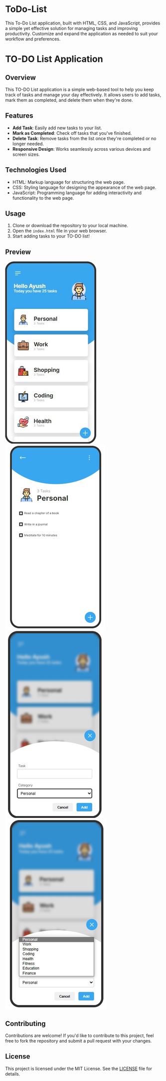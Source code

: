 # ToDo-List
This To-Do List application, built with HTML, CSS, and JavaScript, provides a simple yet effective solution for managing tasks and improving productivity. Customize and expand the application as needed to suit your workflow and preferences.


# TO-DO List Application

## Overview
This TO-DO List application is a simple web-based tool to help you keep track of tasks and manage your day effectively. It allows users to add tasks, mark them as completed, and delete them when they're done.

## Features
- **Add Task**: Easily add new tasks to your list.
- **Mark as Completed**: Check off tasks that you've finished.
- **Delete Task**: Remove tasks from the list once they're completed or no longer needed.
- **Responsive Design**: Works seamlessly across various devices and screen sizes.

## Technologies Used
- HTML: Markup language for structuring the web page.
- CSS: Styling language for designing the appearance of the web page.
- JavaScript: Programming language for adding interactivity and functionality to the web page.

## Usage
1. Clone or download the repository to your local machine.
2. Open the `index.html` file in your web browser.
3. Start adding tasks to your TO-DO list!
   
## Preview
![TO-DO List Application Preview](./preview1.jpg)
![TO-DO List Application Preview](./preview2.jpg)
![TO-DO List Application Preview](./preview3.jpg)
![TO-DO List Application Preview](./preview4.jpg)

## Contributing
Contributions are welcome! If you'd like to contribute to this project, feel free to fork the repository and submit a pull request with your changes.

## License
This project is licensed under the MIT License. See the [LICENSE](LICENSE) file for details.
